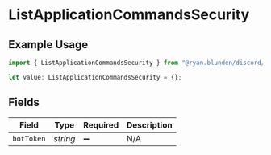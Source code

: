 # ListApplicationCommandsSecurity

## Example Usage

```typescript
import { ListApplicationCommandsSecurity } from "@ryan.blunden/discord/models/operations";

let value: ListApplicationCommandsSecurity = {};
```

## Fields

| Field              | Type               | Required           | Description        |
| ------------------ | ------------------ | ------------------ | ------------------ |
| `botToken`         | *string*           | :heavy_minus_sign: | N/A                |